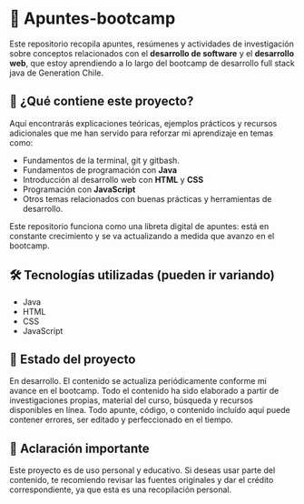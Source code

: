 # 📘 Apuntes-bootcamp

Este repositorio recopila apuntes, resúmenes y actividades de investigación sobre conceptos relacionados con el **desarrollo de software** y el **desarrollo web**, que estoy aprendiendo a lo largo del bootcamp de desarrollo full stack java de Generation Chile.

## 🧠 ¿Qué contiene este proyecto?

Aquí encontrarás explicaciones teóricas, ejemplos prácticos y recursos adicionales que me han servido para reforzar mi aprendizaje en temas como:

- Fundamentos de la terminal, git y gitbash.
- Fundamentos de programación con **Java**
- Introducción al desarrollo web con **HTML** y **CSS**
- Programación con **JavaScript**
- Otros temas relacionados con buenas prácticas y herramientas de desarrollo.

Este repositorio funciona como una libreta digital de apuntes: está en constante crecimiento y se va actualizando a medida que avanzo en el bootcamp.

## 🛠 Tecnologías utilizadas (pueden ir variando)

- Java
- HTML
- CSS
- JavaScript

## 🚧 Estado del proyecto

En desarrollo. El contenido se actualiza periódicamente conforme mi avance en el bootcamp.
Todo el contenido ha sido elaborado a partir de investigaciones propias, material del curso, búsqueda y recursos disponibles en línea. Todo apunte, código, o contenido incluído aquí puede contener errores, ser editado y perfeccionado en el tiempo.

## 📄 Aclaración importante

Este proyecto es de uso personal y educativo. Si deseas usar parte del contenido, te recomiendo revisar las fuentes originales y dar el crédito correspondiente, ya que esta es una recopilación personal.
